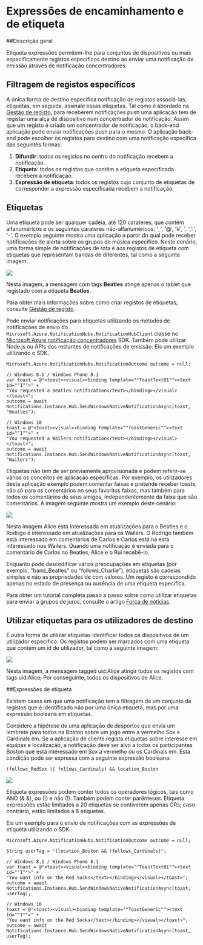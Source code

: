 <properties
    pageTitle="Encaminhamento e expressões de etiqueta"
    description="Este tópico explica encaminhamento e tag expressões para concentradores notificação Azure."
    services="notification-hubs"
    documentationCenter=".net"
    authors="ysxu"
    manager="erikre"
    editor=""/>

<tags
    ms.service="notification-hubs"
    ms.workload="mobile"
    ms.tgt_pltfrm="mobile-multiple"
    ms.devlang="dotnet"
    ms.topic="article"
    ms.date="06/29/2016"
    ms.author="yuaxu"/>

# <a name="routing-and-tag-expressions"></a>Expressões de encaminhamento e de etiqueta

##<a name="overview"></a>Descrição geral

Etiqueta expressões permitem-lhe para conjuntos de dispositivos ou mais especificamente registos específicos destino ao enviar uma notificação de emissão através de notificação concentradores.


## <a name="targeting-specific-registrations"></a>Filtragem de registos específicos

A única forma de destino específica notificação de registos associá-las, etiquetas, em seguida, assinale essas etiquetas. Tal como é abordado na [Gestão de registo](notification-hubs-push-notification-registration-management.md), para receberem notificações push uma aplicação tem de registar uma alça de dispositivo num concentrador de notificação. Assim que um registo é criado um concentrador de notificação, o back-end aplicação pode enviar notificações push para o mesmo.
O aplicação back-end pode escolher os registos para destino com uma notificação específica das seguintes formas:

1. **Difundir**: todos os registos no centro do notificação recebem a notificação.
2. **Etiqueta**: todos os registos que contêm a etiqueta especificada recebem a notificação.
3. **Expressão de etiqueta**: todos os registos cujo conjunto de etiquetas de corresponder a expressão especificada recebem a notificação.

## <a name="tags"></a>Etiquetas

Uma etiqueta pode ser qualquer cadeia, até 120 carateres, que contém alfanuméricos e os seguintes carateres não-alfanuméricos: '_', ‘@’, '#', '. ',':', '-'. O exemplo seguinte mostra uma aplicação a partir do qual pode receber notificações de alerta sobre os grupos de música específico. Neste cenário, uma forma simple de notificações de rota é aos registos de etiqueta com etiquetas que representam bandas de diferentes, tal como a seguinte imagem.

![](./media/notification-hubs-routing-tag-expressions/notification-hubs-tags.png)

Nesta imagem, a mensagem com tags **Beatles** atinge apenas o tablet que registado com a etiqueta **Beatles**.

Para obter mais informações sobre como criar registos de etiquetas, consulte [Gestão de registo](notification-hubs-push-notification-registration-management.md).

Pode enviar notificações para etiquetas utilizando os métodos de notificações de envio do `Microsoft.Azure.NotificationHubs.NotificationHubClient` classe no [Microsoft Azure notificação concentradores](https://www.nuget.org/packages/Microsoft.Azure.NotificationHubs/) SDK. Também pode utilizar Node.js ou APIs dos restantes de notificações de emissão.  Eis um exemplo utilizando o SDK.


    Microsoft.Azure.NotificationHubs.NotificationOutcome outcome = null;

    // Windows 8.1 / Windows Phone 8.1
    var toast = @"<toast><visual><binding template=""ToastText01""><text id=""1"">" +
    "You requested a Beatles notification</text></binding></visual></toast>";
    outcome = await Notifications.Instance.Hub.SendWindowsNativeNotificationAsync(toast, "Beatles");

    // Windows 10
    toast = @"<toast><visual><binding template=""ToastGeneric""><text id=""1"">" +
    "You requested a Wailers notification</text></binding></visual></toast>";
    outcome = await Notifications.Instance.Hub.SendWindowsNativeNotificationAsync(toast, "Wailers");




Etiquetas não tem de ser previamente aprovisionada e podem referir-se vários os conceitos de aplicação específicas. Por exemplo, os utilizadores desta aplicação exemplo podem comentar faixas e pretende receber toasts, não só para os comentários no seus favoritos faixas, mas também para todos os comentários de seus amigos, independentemente da faixa que são comentários. A imagem seguinte mostra um exemplo deste cenário:



![](./media/notification-hubs-routing-tag-expressions/notification-hubs-tags2.png)

Nesta imagem Alice está interessada em atualizações para o Beatles e o Rodrigo é interessado em atualizações para os Wailers. O Rodrigo também está interessado em comentários de Carlos e Carlos está na está interessado nos Wailers. Quando uma notificação é enviada para o comentário de Carlos no Beatles, Alice e o Rui recebê-lo.

Enquanto pode descodificar vários preocupações em etiquetas (por exemplo, "band_Beatles" ou "follows_Charlie"), etiquetas são cadeias simples e não as propriedades de com valores. Um registo é correspondido apenas no estado de presença ou ausência de uma etiqueta específica.

Para obter um tutorial completa passo a passo sobre como utilizar etiquetas para enviar a grupos de juros, consulte o artigo [Força de notícias](notification-hubs-windows-notification-dotnet-push-xplat-segmented-wns.md).


## <a name="using-tags-to-target-users"></a>Utilizar etiquetas para os utilizadores de destino

É outra forma de utilizar etiquetas identificar todos os dispositivos de um utilizador específico. Os registos podem ser marcados com uma etiqueta que contém um id de utilizador, tal como a seguinte imagem:


![](./media/notification-hubs-routing-tag-expressions/notification-hubs-tags3.png)

Nesta imagem, a mensagem tagged uid:Alice atingir todos os registos com tags uid:Alice; Por conseguinte, todos os dispositivos de Alice.


##<a name="tag-expressions"></a>Expressões de etiqueta

Existem casos em que uma notificação tem a filtragem de um conjunto de registos que é identificado não por uma única etiqueta, mas por uma expressão booleana em etiquetas.

Considere a hipótese de uma aplicação de desportos que envia um lembrete para todos na Boston sobre um jogo entre a vermelho Sox e Cardinals em. Se a aplicação de cliente regista etiquetas sobre interesse em equipas e localização, a notificação deve ser alvo a todos os participantes Boston que está interessado em Sox a vermelho ou os Cardinals em. Esta condição pode ser expressa com a seguinte expressão booleana:

    (follows_RedSox || follows_Cardinals) && location_Boston


![](./media/notification-hubs-routing-tag-expressions/notification-hubs-tags4.png)

Etiqueta expressões podem conter todos os operadores lógicos, tais como AND (& &), ou (|) e não (!). Também podem conter parênteses. Etiqueta expressões estão limitados a 20 etiquetas se contiverem apenas ORs; caso contrário, estão limitados a 6 etiquetas.

Eis um exemplo para o envio de notificações com as expressões de etiqueta utilizando o SDK.


    Microsoft.Azure.NotificationHubs.NotificationOutcome outcome = null;

    String userTag = "(location_Boston && !follows_Cardinals)"; 

    // Windows 8.1 / Windows Phone 8.1
    var toast = @"<toast><visual><binding template=""ToastText01""><text id=""1"">" +
    "You want info on the Red Socks</text></binding></visual></toast>";
    outcome = await Notifications.Instance.Hub.SendWindowsNativeNotificationAsync(toast, userTag);

    // Windows 10
    toast = @"<toast><visual><binding template=""ToastGeneric""><text id=""1"">" +
    "You want info on the Red Socks</text></binding></visual></toast>";
    outcome = await Notifications.Instance.Hub.SendWindowsNativeNotificationAsync(toast, userTag);
